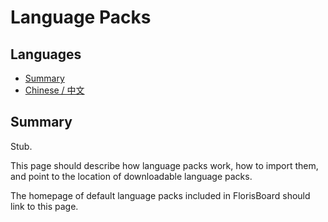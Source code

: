 # Language Packs

## Languages

- [Summary](#summary)
- [Chinese / 中文](language-packs-chinese)

## Summary

Stub.

This page should describe how language packs work, how to import them, and point to the location of downloadable
language packs.

The homepage of default language packs included in FlorisBoard should link to this page.

